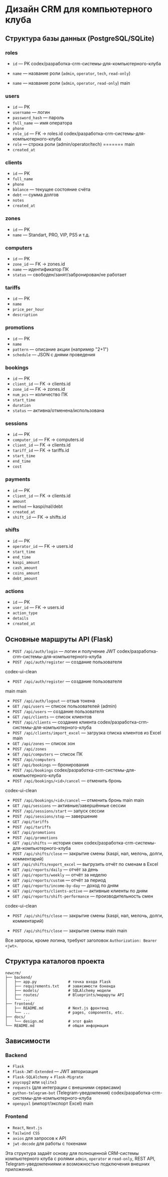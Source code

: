 # Дизайн CRM для компьютерного клуба

## Структура базы данных (PostgreSQL/SQLite)

### roles
- `id` — PK
codex/разработка-crm-системы-для-компьютерного-клуба
- `name` — название роли (`admin`, `operator`, `tech`, `read-only`)

- `name` — название роли (`admin`, `operator`, `read-only`)
main

### users
- `id` — PK
- `username` — логин
- `password_hash` — пароль
- `full_name` — имя оператора
- `phone`
- `role_id` — FK -> roles.id
codex/разработка-crm-системы-для-компьютерного-клуба
- `role` — строка роли (admin/operator/tech)
=======
main
- `created_at`

### clients
- `id` — PK
- `full_name`
- `phone`
- `balance` — текущее состояние счёта
- `debt` — сумма долгов
- `notes`
- `created_at`

### zones
- `id` — PK
- `name` — Standart, PRO, VIP, PS5 и т.д.

### computers
- `id` — PK
- `zone_id` — FK -> zones.id
- `name` — идентификатор ПК
- `status` — свободен/занят/забронирован/не работает

### tariffs
- `id` — PK
- `name`
- `price_per_hour`
- `description`

### promotions
- `id` — PK
- `name`
- `pattern` — описание акции (например "2+1")
- `schedule` — JSON с днями проведения

### bookings
- `id` — PK
- `client_id` — FK -> clients.id
- `zone_id` — FK -> zones.id
- `num_pcs` — количество ПК
- `start_time`
- `duration`
- `status` — активна/отменена/использована

### sessions
- `id` — PK
- `computer_id` — FK -> computers.id
- `client_id` — FK -> clients.id
- `tariff_id` — FK -> tariffs.id
- `start_time`
- `end_time`
- `cost`

### payments
- `id` — PK
- `client_id` — FK -> clients.id
- `amount`
- `method` — kaspi/nal/debt
- `created_at`
- `shift_id` — FK -> shifts.id

### shifts
- `id` — PK
- `operator_id` — FK -> users.id
- `start_time`
- `end_time`
- `kaspi_amount`
- `cash_amount`
- `coins_amount`
- `debt_amount`

### actions
- `id` — PK
- `user_id` — FK -> users.id
- `action_type`
- `details`
- `created_at`

## Основные маршруты API (Flask)

- `POST /api/auth/login` — логин и получение JWT
codex/разработка-crm-системы-для-компьютерного-клуба
- `POST /api/auth/register` — создание пользователя

 codex-ui-clean
- `POST /api/auth/register` — создание пользователя

 main
main
- `POST /api/auth/logout` — отзыв токена
- `GET /api/users` — список пользователей (admin)
- `POST /api/users` — создание пользователя
- `GET /api/clients` — список клиентов
- `POST /api/clients` — создание клиента
codex/разработка-crm-системы-для-компьютерного-клуба
- `POST /api/clients/import_excel` — загрузка списка клиентов из Excel
main
- `GET /api/zones` — список зон
- `POST /api/zones`
- `GET /api/computers` — список ПК
- `POST /api/computers`
- `GET /api/bookings` — бронирования
- `POST /api/bookings`
codex/разработка-crm-системы-для-компьютерного-клуба
- `POST /api/bookings/<id>/cancel` — отменить бронь

 codex-ui-clean
- `POST /api/bookings/<id>/cancel` — отменить бронь
 main
main
- `GET /api/sessions` — активные/завершённые сессии
- `POST /api/sessions/start` — запуск сессии
- `POST /api/sessions/stop` — завершение
- `GET /api/tariffs`
- `POST /api/tariffs`
- `GET /api/promotions`
- `POST /api/promotions`
- `GET /api/shifts` — история смен
codex/разработка-crm-системы-для-компьютерного-клуба
- `POST /api/shifts/close` — закрытие смены (kaspi, нал, мелочь, долги, комментарий)
- `GET /api/shifts/export_excel` — выгрузить отчёт по сменам в Excel
- `GET /api/reports/daily` — отчёт за день
- `GET /api/reports/weekly` — отчёт за неделю
- `GET /api/reports/custom` — отчёт за период
- `GET /api/reports/income-by-day` — доход по дням
- `GET /api/reports/clients-active` — активные клиенты по дням
- `GET /api/reports/shift-performance` — производительность смен

 codex-ui-clean
- `POST /api/shifts/close` — закрытие смены (kaspi, нал, мелочь, долги, комментарий)

- `POST /api/shifts/close` — закрытие смены
 main
main

Все запросы, кроме логина, требуют заголовок `Authorization: Bearer <jwt>`.

## Структура каталогов проекта

```
newcrm/
├── backend/
│   ├── app.py              # точка входа Flask
│   ├── requirements.txt    # зависимости бэкенда
│   ├── models/             # SQLAlchemy модели
│   ├── routes/             # Blueprints/маршруты API
│   └── ...
├── frontend/
│   ├── README.md           # Next.js фронтенд
│   └── ...                 # pages, components, etc.
├── docs/
│   └── design.md           # этот файл
└── README.md               # общая информация
```

## Зависимости

### Backend
- `Flask`
- `Flask-JWT-Extended` — JWT авторизация
- `Flask-SQLAlchemy` + `Flask-Migrate`
- `psycopg2` или `sqlite3`
- `requests` (для интеграции с внешними сервисами)
- `python-telegram-bot` (Telegram-уведомления)
codex/разработка-crm-системы-для-компьютерного-клуба
- `openpyxl` (импорт/экспорт Excel)
 main

### Frontend
- `React`, `Next.js`
- `Tailwind CSS`
- `axios` для запросов к API
- `jwt-decode` для работы с токенами

Эта структура задаёт основу для полноценной CRM-системы компьютерного клуба с ролями `admin`, `operator` и `read-only`, REST API, Telegram-уведомлениями и возможностью подключения внешних приложений.
